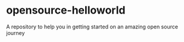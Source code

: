 # opensource-helloworld
A repository to help you in getting started on an amazing open source journey
